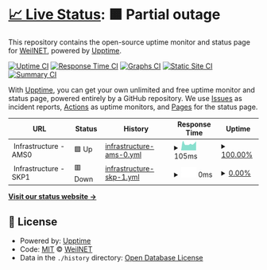 # [📈 Live Status](https://uptime.weilnet.org): <!--live status--> **🟧 Partial outage**

This repository contains the open-source uptime monitor and status page for [WeilNET](https://uptime.weilnet.org), powered by [Upptime](https://github.com/upptime/upptime).

[![Uptime CI](https://github.com/WeilNET/uptime/workflows/Uptime%20CI/badge.svg)](https://github.com/WeilNET/uptime/actions?query=workflow%3A%22Uptime+CI%22)
[![Response Time CI](https://github.com/WeilNET/uptime/workflows/Response%20Time%20CI/badge.svg)](https://github.com/WeilNET/uptime/actions?query=workflow%3A%22Response+Time+CI%22)
[![Graphs CI](https://github.com/WeilNET/uptime/workflows/Graphs%20CI/badge.svg)](https://github.com/WeilNET/uptime/actions?query=workflow%3A%22Graphs+CI%22)
[![Static Site CI](https://github.com/WeilNET/uptime/workflows/Static%20Site%20CI/badge.svg)](https://github.com/WeilNET/uptime/actions?query=workflow%3A%22Static+Site+CI%22)
[![Summary CI](https://github.com/WeilNET/uptime/workflows/Summary%20CI/badge.svg)](https://github.com/WeilNET/uptime/actions?query=workflow%3A%22Summary+CI%22)

With [Upptime](https://upptime.js.org), you can get your own unlimited and free uptime monitor and status page, powered entirely by a GitHub repository. We use [Issues](https://github.com/WeilNET/uptime/issues) as incident reports, [Actions](https://github.com/WeilNET/uptime/actions) as uptime monitors, and [Pages](https://uptime.weilnet.org) for the status page.

<!--start: status pages-->
<!-- This summary is generated by Upptime (https://github.com/upptime/upptime) -->
<!-- Do not edit this manually, your changes will be overwritten -->
<!-- prettier-ignore -->
| URL | Status | History | Response Time | Uptime |
| --- | ------ | ------- | ------------- | ------ |
| <img alt="" src="https://icons.duckduckgo.com/ip3/null.ico" height="13"> Infrastructure - AMS0 | 🟩 Up | [infrastructure-ams-0.yml](https://github.com/WeilNET/uptime/commits/HEAD/history/infrastructure-ams-0.yml) | <details><summary><img alt="Response time graph" src="./graphs/infrastructure-ams-0/response-time-week.png" height="20"> 105ms</summary><br><a href="https://status.weilnet.org/history/infrastructure-ams-0"><img alt="Response time 181" src="https://img.shields.io/endpoint?url=https%3A%2F%2Fraw.githubusercontent.com%2FWeilNET%2Fuptime%2FHEAD%2Fapi%2Finfrastructure-ams-0%2Fresponse-time.json"></a><br><a href="https://status.weilnet.org/history/infrastructure-ams-0"><img alt="24-hour response time 142" src="https://img.shields.io/endpoint?url=https%3A%2F%2Fraw.githubusercontent.com%2FWeilNET%2Fuptime%2FHEAD%2Fapi%2Finfrastructure-ams-0%2Fresponse-time-day.json"></a><br><a href="https://status.weilnet.org/history/infrastructure-ams-0"><img alt="7-day response time 105" src="https://img.shields.io/endpoint?url=https%3A%2F%2Fraw.githubusercontent.com%2FWeilNET%2Fuptime%2FHEAD%2Fapi%2Finfrastructure-ams-0%2Fresponse-time-week.json"></a><br><a href="https://status.weilnet.org/history/infrastructure-ams-0"><img alt="30-day response time 162" src="https://img.shields.io/endpoint?url=https%3A%2F%2Fraw.githubusercontent.com%2FWeilNET%2Fuptime%2FHEAD%2Fapi%2Finfrastructure-ams-0%2Fresponse-time-month.json"></a><br><a href="https://status.weilnet.org/history/infrastructure-ams-0"><img alt="1-year response time 181" src="https://img.shields.io/endpoint?url=https%3A%2F%2Fraw.githubusercontent.com%2FWeilNET%2Fuptime%2FHEAD%2Fapi%2Finfrastructure-ams-0%2Fresponse-time-year.json"></a></details> | <details><summary><a href="https://status.weilnet.org/history/infrastructure-ams-0">100.00%</a></summary><a href="https://status.weilnet.org/history/infrastructure-ams-0"><img alt="All-time uptime 100.00%" src="https://img.shields.io/endpoint?url=https%3A%2F%2Fraw.githubusercontent.com%2FWeilNET%2Fuptime%2FHEAD%2Fapi%2Finfrastructure-ams-0%2Fuptime.json"></a><br><a href="https://status.weilnet.org/history/infrastructure-ams-0"><img alt="24-hour uptime 100.00%" src="https://img.shields.io/endpoint?url=https%3A%2F%2Fraw.githubusercontent.com%2FWeilNET%2Fuptime%2FHEAD%2Fapi%2Finfrastructure-ams-0%2Fuptime-day.json"></a><br><a href="https://status.weilnet.org/history/infrastructure-ams-0"><img alt="7-day uptime 100.00%" src="https://img.shields.io/endpoint?url=https%3A%2F%2Fraw.githubusercontent.com%2FWeilNET%2Fuptime%2FHEAD%2Fapi%2Finfrastructure-ams-0%2Fuptime-week.json"></a><br><a href="https://status.weilnet.org/history/infrastructure-ams-0"><img alt="30-day uptime 100.00%" src="https://img.shields.io/endpoint?url=https%3A%2F%2Fraw.githubusercontent.com%2FWeilNET%2Fuptime%2FHEAD%2Fapi%2Finfrastructure-ams-0%2Fuptime-month.json"></a><br><a href="https://status.weilnet.org/history/infrastructure-ams-0"><img alt="1-year uptime 100.00%" src="https://img.shields.io/endpoint?url=https%3A%2F%2Fraw.githubusercontent.com%2FWeilNET%2Fuptime%2FHEAD%2Fapi%2Finfrastructure-ams-0%2Fuptime-year.json"></a></details>
| <img alt="" src="https://icons.duckduckgo.com/ip3/null.ico" height="13"> Infrastructure - SKP1 | 🟥 Down | [infrastructure-skp-1.yml](https://github.com/WeilNET/uptime/commits/HEAD/history/infrastructure-skp-1.yml) | <details><summary><img alt="Response time graph" src="./graphs/infrastructure-skp-1/response-time-week.png" height="20"> 0ms</summary><br><a href="https://status.weilnet.org/history/infrastructure-skp-1"><img alt="Response time 212" src="https://img.shields.io/endpoint?url=https%3A%2F%2Fraw.githubusercontent.com%2FWeilNET%2Fuptime%2FHEAD%2Fapi%2Finfrastructure-skp-1%2Fresponse-time.json"></a><br><a href="https://status.weilnet.org/history/infrastructure-skp-1"><img alt="24-hour response time 0" src="https://img.shields.io/endpoint?url=https%3A%2F%2Fraw.githubusercontent.com%2FWeilNET%2Fuptime%2FHEAD%2Fapi%2Finfrastructure-skp-1%2Fresponse-time-day.json"></a><br><a href="https://status.weilnet.org/history/infrastructure-skp-1"><img alt="7-day response time 0" src="https://img.shields.io/endpoint?url=https%3A%2F%2Fraw.githubusercontent.com%2FWeilNET%2Fuptime%2FHEAD%2Fapi%2Finfrastructure-skp-1%2Fresponse-time-week.json"></a><br><a href="https://status.weilnet.org/history/infrastructure-skp-1"><img alt="30-day response time 0" src="https://img.shields.io/endpoint?url=https%3A%2F%2Fraw.githubusercontent.com%2FWeilNET%2Fuptime%2FHEAD%2Fapi%2Finfrastructure-skp-1%2Fresponse-time-month.json"></a><br><a href="https://status.weilnet.org/history/infrastructure-skp-1"><img alt="1-year response time 212" src="https://img.shields.io/endpoint?url=https%3A%2F%2Fraw.githubusercontent.com%2FWeilNET%2Fuptime%2FHEAD%2Fapi%2Finfrastructure-skp-1%2Fresponse-time-year.json"></a></details> | <details><summary><a href="https://status.weilnet.org/history/infrastructure-skp-1">0.00%</a></summary><a href="https://status.weilnet.org/history/infrastructure-skp-1"><img alt="All-time uptime 21.42%" src="https://img.shields.io/endpoint?url=https%3A%2F%2Fraw.githubusercontent.com%2FWeilNET%2Fuptime%2FHEAD%2Fapi%2Finfrastructure-skp-1%2Fuptime.json"></a><br><a href="https://status.weilnet.org/history/infrastructure-skp-1"><img alt="24-hour uptime 0.00%" src="https://img.shields.io/endpoint?url=https%3A%2F%2Fraw.githubusercontent.com%2FWeilNET%2Fuptime%2FHEAD%2Fapi%2Finfrastructure-skp-1%2Fuptime-day.json"></a><br><a href="https://status.weilnet.org/history/infrastructure-skp-1"><img alt="7-day uptime 0.00%" src="https://img.shields.io/endpoint?url=https%3A%2F%2Fraw.githubusercontent.com%2FWeilNET%2Fuptime%2FHEAD%2Fapi%2Finfrastructure-skp-1%2Fuptime-week.json"></a><br><a href="https://status.weilnet.org/history/infrastructure-skp-1"><img alt="30-day uptime 1.38%" src="https://img.shields.io/endpoint?url=https%3A%2F%2Fraw.githubusercontent.com%2FWeilNET%2Fuptime%2FHEAD%2Fapi%2Finfrastructure-skp-1%2Fuptime-month.json"></a><br><a href="https://status.weilnet.org/history/infrastructure-skp-1"><img alt="1-year uptime 21.42%" src="https://img.shields.io/endpoint?url=https%3A%2F%2Fraw.githubusercontent.com%2FWeilNET%2Fuptime%2FHEAD%2Fapi%2Finfrastructure-skp-1%2Fuptime-year.json"></a></details>

<!--end: status pages-->

[**Visit our status website →**](https://uptime.weilnet.org)

## 📄 License

- Powered by: [Upptime](https://github.com/upptime/upptime)
- Code: [MIT](./LICENSE) © [WeilNET](https://uptime.weilnet.org)
- Data in the `./history` directory: [Open Database License](https://opendatacommons.org/licenses/odbl/1-0/)
